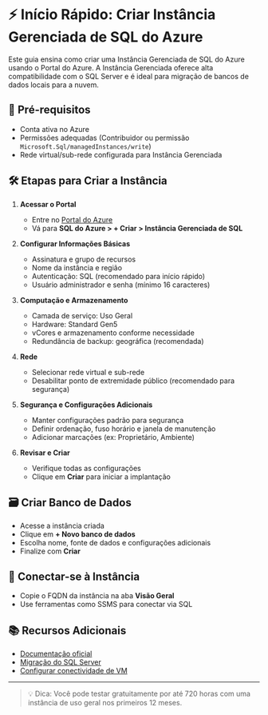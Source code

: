 # ⚡ Início Rápido: Criar Instância Gerenciada de SQL do Azure

Este guia ensina como criar uma Instância Gerenciada de SQL do Azure usando o Portal do Azure. A Instância Gerenciada oferece alta compatibilidade com o SQL Server e é ideal para migração de bancos de dados locais para a nuvem.

## 🧾 Pré-requisitos

- Conta ativa no Azure
- Permissões adequadas (Contribuidor ou permissão `Microsoft.Sql/managedInstances/write`)
- Rede virtual/sub-rede configurada para Instância Gerenciada

## 🛠️ Etapas para Criar a Instância

1. **Acessar o Portal**
   - Entre no [Portal do Azure](https://portal.azure.com)
   - Vá para **SQL do Azure > + Criar > Instância Gerenciada de SQL**

2. **Configurar Informações Básicas**
   - Assinatura e grupo de recursos
   - Nome da instância e região
   - Autenticação: SQL (recomendado para início rápido)
   - Usuário administrador e senha (mínimo 16 caracteres)

3. **Computação e Armazenamento**
   - Camada de serviço: Uso Geral
   - Hardware: Standard Gen5
   - vCores e armazenamento conforme necessidade
   - Redundância de backup: geográfica (recomendada)

4. **Rede**
   - Selecionar rede virtual e sub-rede
   - Desabilitar ponto de extremidade público (recomendado para segurança)

5. **Segurança e Configurações Adicionais**
   - Manter configurações padrão para segurança
   - Definir ordenação, fuso horário e janela de manutenção
   - Adicionar marcações (ex: Proprietário, Ambiente)

6. **Revisar e Criar**
   - Verifique todas as configurações
   - Clique em **Criar** para iniciar a implantação

## 🗃️ Criar Banco de Dados

- Acesse a instância criada
- Clique em **+ Novo banco de dados**
- Escolha nome, fonte de dados e configurações adicionais
- Finalize com **Criar**

## 🔗 Conectar-se à Instância

- Copie o FQDN da instância na aba **Visão Geral**
- Use ferramentas como SSMS para conectar via SQL

## 📚 Recursos Adicionais

- [Documentação oficial](https://learn.microsoft.com/pt-br/azure/azure-sql/managed-instance/instance-create-quickstart?view=azuresql&tabs=azure-portal)
- [Migração do SQL Server](https://learn.microsoft.com/pt-br/azure/azure-sql/migration-overview)
- [Configurar conectividade de VM](https://learn.microsoft.com/pt-br/azure/azure-sql/managed-instance/connectivity-architecture)

---

> 💡 Dica: Você pode testar gratuitamente por até 720 horas com uma instância de uso geral nos primeiros 12 meses.

